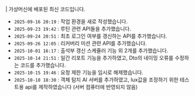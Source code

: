 | 가상머신에 배포된 최신 코드입니다.

- `2025-09-16 20:19` : 작업 환경을 새로 작성했습니다.
- `2025-09-23 19:42` : 루틴 관련 API들을 추가했습니다.
- `2025-09-24 20:51` : 최초 로그인 여부를 갱신하는 API를 추가했습니다.
- `2025-09-26 12:05` : 리커버리 미션 관련 API를 추가했습니다.
- `2025-10-01 16:17` : 출석부 갱신 스케쥴러 기능 외 2개를 추가했습니다.
- `2025-10-14 21:51` : 일간 리포트 기능을 추가하였고, Dto의 네이밍 오류를 수정하는 코드를 추가했습니다.
- `2025-10-15 19:46` : 요청 제한 기능을 임시로 해제했습니다.
- `2025-10-18 18:30` : 객체 탐지 AI 서버를 추가하였고, lux값을 조정하기 위한 테스트용 api를 제작하였습니다 (서버 컴퓨터에 반영되지 않음)
